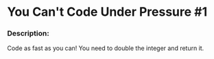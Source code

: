 # You Can't Code Under Pressure #1

### Description:
Code as fast as you can! You need to double the integer and return it.
